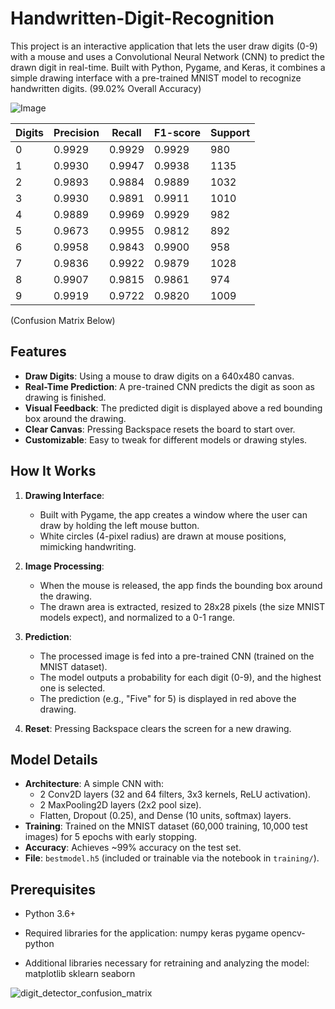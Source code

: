 # Handwritten-Digit-Recognition

This project is an interactive application that lets the user draw digits (0-9) with a mouse and uses a Convolutional Neural Network (CNN) to predict the drawn digit in real-time. Built with Python, Pygame, and Keras, it combines a simple drawing interface with a pre-trained MNIST model to recognize handwritten digits. (99.02% Overall Accuracy)


<p align="center">
   
![Image](https://github.com/user-attachments/assets/275cf419-fc5b-447e-b435-f44e4980f11f)

| Digits | Precision | Recall | F1-score | Support |
|--------|-----------|--------|----------|---------|
| 0      | 0.9929    | 0.9929 | 0.9929   | 980     |
| 1      | 0.9930    | 0.9947 | 0.9938   | 1135    |
| 2      | 0.9893    | 0.9884 | 0.9889   | 1032    |
| 3      | 0.9930    | 0.9891 | 0.9911   | 1010    |
| 4      | 0.9889    | 0.9969 | 0.9929   | 982     |
| 5      | 0.9673    | 0.9955 | 0.9812   | 892     |
| 6      | 0.9958    | 0.9843 | 0.9900   | 958     |
| 7      | 0.9836    | 0.9922 | 0.9879   | 1028    |
| 8      | 0.9907    | 0.9815 | 0.9861   | 974     |
| 9      | 0.9919    | 0.9722 | 0.9820   | 1009    |

(Confusion Matrix Below)
</p>


## Features
- **Draw Digits**: Using a mouse to draw digits on a 640x480 canvas.
- **Real-Time Prediction**: A pre-trained CNN predicts the digit as soon as drawing is finished.
- **Visual Feedback**: The predicted digit is displayed above a red bounding box around the drawing.
- **Clear Canvas**: Pressing Backspace resets the board to start over.
- **Customizable**: Easy to tweak for different models or drawing styles.

## How It Works
1. **Drawing Interface**: 
   - Built with Pygame, the app creates a window where the user can draw by holding the left mouse button.
   - White circles (4-pixel radius) are drawn at mouse positions, mimicking handwriting.

2. **Image Processing**:
   - When the mouse is released, the app finds the bounding box around the drawing.
   - The drawn area is extracted, resized to 28x28 pixels (the size MNIST models expect), and normalized to a 0-1 range.

3. **Prediction**:
   - The processed image is fed into a pre-trained CNN (trained on the MNIST dataset).
   - The model outputs a probability for each digit (0-9), and the highest one is selected.
   - The prediction (e.g., "Five" for 5) is displayed in red above the drawing.

4. **Reset**: Pressing Backspace clears the screen for a new drawing.

## Model Details
- **Architecture**: A simple CNN with:
  - 2 Conv2D layers (32 and 64 filters, 3x3 kernels, ReLU activation).
  - 2 MaxPooling2D layers (2x2 pool size).
  - Flatten, Dropout (0.25), and Dense (10 units, softmax) layers.
- **Training**: Trained on the MNIST dataset (60,000 training, 10,000 test images) for 5 epochs with early stopping.
- **Accuracy**: Achieves ~99% accuracy on the test set.
- **File**: `bestmodel.h5` (included or trainable via the notebook in `training/`).

## Prerequisites
- Python 3.6+
- Required libraries for the application:
  numpy
  keras
  pygame
  opencv-python

- Additional libraries necessary for retraining and analyzing the model:
  matplotlib
  sklearn
  seaborn

  
![digit_detector_confusion_matrix](https://github.com/user-attachments/assets/46a2e3b5-2bf4-4a99-94b7-75689d4cdfbf)
